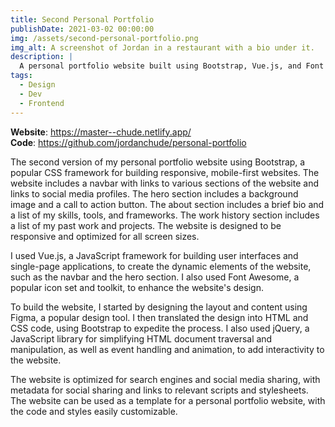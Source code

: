 ```yaml
---
title: Second Personal Portfolio
publishDate: 2021-03-02 00:00:00
img: /assets/second-personal-portfolio.png
img_alt: A screenshot of Jordan in a restaurant with a bio under it.
description: |
  A personal portfolio website built using Bootstrap, Vue.js, and Font Awesome that is designed to be responsive and optimized for all screen sizes.
tags:
  - Design
  - Dev
  - Frontend
---
```


**Website**: https://master--chude.netlify.app/ <br>
**Code**: https://github.com/jordanchude/personal-portfolio

The second version of my personal portfolio website using Bootstrap, a popular CSS framework for building responsive, mobile-first websites. The website includes a navbar with links to various sections of the website and links to social media profiles. The hero section includes a background image and a call to action button. The about section includes a brief bio and a list of my skills, tools, and frameworks. The work history section includes a list of my past work and projects. The website is designed to be responsive and optimized for all screen sizes.

I used Vue.js, a JavaScript framework for building user interfaces and single-page applications, to create the dynamic elements of the website, such as the navbar and the hero section. I also used Font Awesome, a popular icon set and toolkit, to enhance the website's design.

To build the website, I started by designing the layout and content using Figma, a popular design tool. I then translated the design into HTML and CSS code, using Bootstrap to expedite the process. I also used jQuery, a JavaScript library for simplifying HTML document traversal and manipulation, as well as event handling and animation, to add interactivity to the website.

The website is optimized for search engines and social media sharing, with metadata for social sharing and links to relevant scripts and stylesheets. The website can be used as a template for a personal portfolio website, with the code and styles easily customizable.
